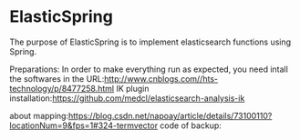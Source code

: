 # ElasticSpring
The purpose of ElasticSpring is to implement elasticsearch functions using Spring. 


Preparations:
In order to make everything run as expected, you need intall the softwares in the URL:http://www.cnblogs.com//hts-technology/p/8477258.html
IK plugin installation:https://github.com/medcl/elasticsearch-analysis-ik


about mapping:https://blog.csdn.net/napoay/article/details/73100110?locationNum=9&fps=1#324-termvector
code of backup:
